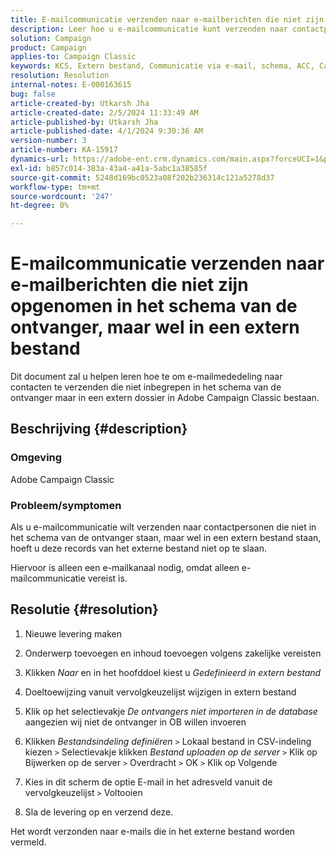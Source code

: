 ```yaml
---
title: E-mailcommunicatie verzenden naar e-mailberichten die niet zijn opgenomen in het schema van de ontvanger, maar wel in een extern bestand
description: Leer hoe u e-mailcommunicatie kunt verzenden naar contactpersonen die niet zijn opgenomen in het schema van de ontvanger in Adobe Campaign Classic.
solution: Campaign
product: Campaign
applies-to: Campaign Classic
keywords: KCS, Extern bestand, Communicatie via e-mail, schema, ACC, Campaign Classic
resolution: Resolution
internal-notes: E-000163615
bug: false
article-created-by: Utkarsh Jha
article-created-date: 2/5/2024 11:33:49 AM
article-published-by: Utkarsh Jha
article-published-date: 4/1/2024 9:30:36 AM
version-number: 3
article-number: KA-15917
dynamics-url: https://adobe-ent.crm.dynamics.com/main.aspx?forceUCI=1&pagetype=entityrecord&etn=knowledgearticle&id=2d30ec6d-1ac4-ee11-9079-6045bd0065f9
exl-id: b857c014-383a-43a4-a41a-5abc1a38585f
source-git-commit: 5248d169bc0523a08f202b236314c121a5278d37
workflow-type: tm+mt
source-wordcount: '247'
ht-degree: 0%

---
```


# E-mailcommunicatie verzenden naar e-mailberichten die niet zijn opgenomen in het schema van de ontvanger, maar wel in een extern bestand


Dit document zal u helpen leren hoe te om e-mailmededeling naar contacten te verzenden die niet inbegrepen in het schema van de ontvanger maar in een extern dossier in Adobe Campaign Classic bestaan.

## Beschrijving {#description}


### <b>Omgeving</b>

Adobe Campaign Classic



### Probleem/symptomen

Als u e-mailcommunicatie wilt verzenden naar contactpersonen die niet in het schema van de ontvanger staan, maar wel in een extern bestand staan, hoeft u deze records van het externe bestand niet op te slaan.

Hiervoor is alleen een e-mailkanaal nodig, omdat alleen e-mailcommunicatie vereist is.


## Resolutie {#resolution}


1. Nieuwe levering maken


2. Onderwerp toevoegen en inhoud toevoegen volgens zakelijke vereisten


3. Klikken *Naar* en in het hoofddoel kiest u *Gedefinieerd in extern bestand*


4. Doeltoewijzing vanuit vervolgkeuzelijst wijzigen in extern bestand


5. Klik op het selectievakje *De ontvangers niet importeren in de database* aangezien wij niet de ontvanger in OB willen invoeren


6. Klikken *Bestandsindeling definiëren* `>`  Lokaal bestand in CSV-indeling kiezen `>`  Selectievakje klikken *Bestand uploaden op de server* `>`  Klik op Bijwerken op de server `>`  Overdracht `>`  OK `>`  Klik op Volgende


7. Kies in dit scherm de optie E-mail in het adresveld vanuit de vervolgkeuzelijst `>`  Voltooien


8. Sla de levering op en verzend deze.




Het wordt verzonden naar e-mails die in het externe bestand worden vermeld.
